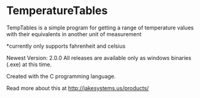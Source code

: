 # TemperatureTables
TempTables is a simple program for getting a range of temperature values with their equivalents in another unit of measurement

*currently only supports fahrenheit and celsius

Newest Version: 2.0.0
All releases are available only as windows binaries (.exe) at this time.

Created with the C programming language.

Read more about this at http://jakesystems.us/products/ 
